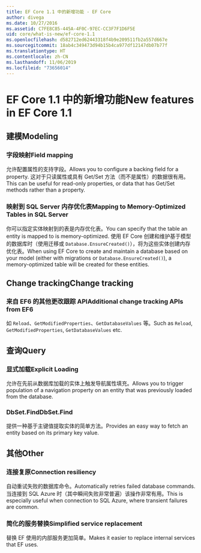 ```yaml
---
title: EF Core 1.1 中的新增功能 - EF Core
author: divega
ms.date: 10/27/2016
ms.assetid: C7FE8C85-445A-4F0C-97EC-CC3F7F1D6F5E
uid: core/what-is-new/ef-core-1.1
ms.openlocfilehash: d582712ed62443318f4b9e209511fb2a557d667e
ms.sourcegitcommit: 18ab4c349473d94b15b4ca977df12147db07b77f
ms.translationtype: HT
ms.contentlocale: zh-CN
ms.lasthandoff: 11/06/2019
ms.locfileid: "73656014"
---
```

# <a name="new-features-in-ef-core-11"></a><span data-ttu-id="033bc-102">EF Core 1.1 中的新增功能</span><span class="sxs-lookup"><span data-stu-id="033bc-102">New features in EF Core 1.1</span></span>

## <a name="modeling"></a><span data-ttu-id="033bc-103">建模</span><span class="sxs-lookup"><span data-stu-id="033bc-103">Modeling</span></span>

### <a name="field-mapping"></a><span data-ttu-id="033bc-104">字段映射</span><span class="sxs-lookup"><span data-stu-id="033bc-104">Field mapping</span></span>

<span data-ttu-id="033bc-105">允许配置属性的支持字段。</span><span class="sxs-lookup"><span data-stu-id="033bc-105">Allows you to configure a backing field for a property.</span></span> <span data-ttu-id="033bc-106">这对于只读属性或具有 Get/Set 方法（而不是属性）的数据很有用。</span><span class="sxs-lookup"><span data-stu-id="033bc-106">This can be useful for read-only properties, or data that has Get/Set methods rather than a property.</span></span>

### <a name="mapping-to-memory-optimized-tables-in-sql-server"></a><span data-ttu-id="033bc-107">映射到 SQL Server 内存优化表</span><span class="sxs-lookup"><span data-stu-id="033bc-107">Mapping to Memory-Optimized Tables in SQL Server</span></span>

<span data-ttu-id="033bc-108">你可以指定实体映射到的表是内存优化表。</span><span class="sxs-lookup"><span data-stu-id="033bc-108">You can specify that the table an entity is mapped to is memory-optimized.</span></span> <span data-ttu-id="033bc-109">使用 EF Core 创建和维护基于模型的数据库时（使用迁移或 `Database.EnsureCreated()`），将为这些实体创建内存优化表。</span><span class="sxs-lookup"><span data-stu-id="033bc-109">When using EF Core to create and maintain a database based on your model (either with migrations or `Database.EnsureCreated()`), a memory-optimized table will be created for these entities.</span></span>

## <a name="change-tracking"></a><span data-ttu-id="033bc-110">Change tracking</span><span class="sxs-lookup"><span data-stu-id="033bc-110">Change tracking</span></span>

### <a name="additional-change-tracking-apis-from-ef6"></a><span data-ttu-id="033bc-111">来自 EF6 的其他更改跟踪 API</span><span class="sxs-lookup"><span data-stu-id="033bc-111">Additional change tracking APIs from EF6</span></span>

<span data-ttu-id="033bc-112">如 `Reload`、`GetModifiedProperties`、`GetDatabaseValues` 等。</span><span class="sxs-lookup"><span data-stu-id="033bc-112">Such as `Reload`, `GetModifiedProperties`, `GetDatabaseValues` etc.</span></span>

## <a name="query"></a><span data-ttu-id="033bc-113">查询</span><span class="sxs-lookup"><span data-stu-id="033bc-113">Query</span></span>

### <a name="explicit-loading"></a><span data-ttu-id="033bc-114">显式加载</span><span class="sxs-lookup"><span data-stu-id="033bc-114">Explicit Loading</span></span>

<span data-ttu-id="033bc-115">允许在先前从数据库加载的实体上触发导航属性填充。</span><span class="sxs-lookup"><span data-stu-id="033bc-115">Allows you to trigger population of a navigation property on an entity that was previously loaded from the database.</span></span>

### <a name="dbsetfind"></a><span data-ttu-id="033bc-116">DbSet.Find</span><span class="sxs-lookup"><span data-stu-id="033bc-116">DbSet.Find</span></span>

<span data-ttu-id="033bc-117">提供一种基于主键值提取实体的简单方法。</span><span class="sxs-lookup"><span data-stu-id="033bc-117">Provides an easy way to fetch an entity based on its primary key value.</span></span>

## <a name="other"></a><span data-ttu-id="033bc-118">其他</span><span class="sxs-lookup"><span data-stu-id="033bc-118">Other</span></span>

### <a name="connection-resiliency"></a><span data-ttu-id="033bc-119">连接复原</span><span class="sxs-lookup"><span data-stu-id="033bc-119">Connection resiliency</span></span>

<span data-ttu-id="033bc-120">自动重试失败的数据库命令。</span><span class="sxs-lookup"><span data-stu-id="033bc-120">Automatically retries failed database commands.</span></span> <span data-ttu-id="033bc-121">当连接到 SQL Azure 时（其中瞬间失败非常普遍）该操作非常有用。</span><span class="sxs-lookup"><span data-stu-id="033bc-121">This is especially useful when connection to SQL Azure, where transient failures are common.</span></span>

### <a name="simplified-service-replacement"></a><span data-ttu-id="033bc-122">简化的服务替换</span><span class="sxs-lookup"><span data-stu-id="033bc-122">Simplified service replacement</span></span>

<span data-ttu-id="033bc-123">替换 EF 使用的内部服务更加简单。</span><span class="sxs-lookup"><span data-stu-id="033bc-123">Makes it easier to replace internal services that EF uses.</span></span>
